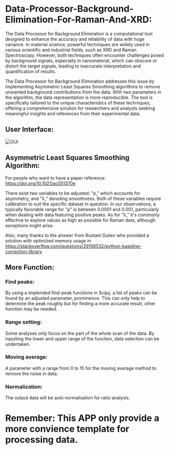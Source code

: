 # Data-Processor-Background-Elimination-For-Raman-And-XRD:
The Data Processor for Background Elimination is a computational tool designed to enhance the accuracy and reliability of data with huge variance. In material science, powerful techniques are widely used in various scientific and industrial fields, such as XRD and Raman Spectroscopy. However, both techniques often encounter challenges posed by background signals, especially in nanomaterial, which can obscure or distort the target signals, leading to inaccurate interpretation and quantification of results.

The Data Processor for Background Elimination addresses this issue by implementing Asymmetric Least Squares Smoothing algorithms to remove unwanted background contributions from the data. With two parameters in the algorithm, the data representation is more reproducible. The tool is specifically tailored to the unique characteristics of these techniques, offering a comprehensive solution for researchers and analysts seeking meaningful insights and references from their experimental data.
## User Interface:
![GUI](https://github.com/AntonioZelongYan/Data-Processor-Background-Elimination-For-Raman-And-XRD/assets/138164005/ce875360-3296-44f7-bcd2-e0623094f213)
## Asymmetric Least Squares Smoothing Algorithm:
For people who want to have a paper reference: https://doi.org/10.1021/ac051370e

There exist two variables to be adjusted: "p," which accounts for asymmetry, and "λ," denoting smoothness. Both of these variables require calibration to suit the specific dataset in question. In our observations, a typically favorable range for "p" is between 0.0001 and 0.001, particularly when dealing with data featuring positive peaks. As for "λ," it's commonly effective to explore values as high as possible for Raman data, although exceptions might arise. 

Also, many thanks to the answer from Rustam Guliev who provided a solution with optimized memory usage in https://stackoverflow.com/questions/29156532/python-baseline-correction-library
## More Function:
### Find peaks:
By using a implended find-peak functions in Scipy, a list of peaks can be found by an adjusted parameter, prominence. This can only help to determine the peak roughly but for finding a more accurate result, other function may be needed.
### Range setting:
Some analyses only focus on the part of the whole scan of the data. By inputting the lower and upper range of the function, data selection can be undertaken.
### Moving average:
A parameter with a range from 0 to 15 for the moving average method to remove the noise in data.
### Normalization:
The output data will be auto normalisation for ratio analysis.
# Remember: This APP only provide a more convience template for processing data.
